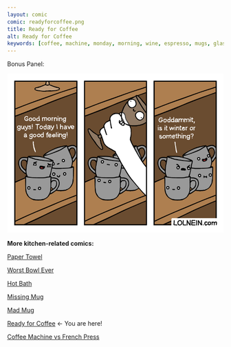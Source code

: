 ```yaml
---
layout: comic
comic: readyforcoffee.png
title: Ready for Coffee
alt: Ready for Coffee
keywords: [coffee, machine, monday, morning, wine, espresso, mugs, glass, work, nespresso, senseo, jura, keurig, delonghi]
---
```


Bonus Panel:

![Ready for Coffee Bonus Panel](/images/readyforcoffee_bonus.png)


__More kitchen-related comics:__

[Paper Towel](https://lolnein.com/2017/04/25/papertowel/)

[Worst Bowl Ever](https://lolnein.com/2018/08/02/worstbowlever/)

[Hot Bath](https://lolnein.com/2019/04/29/hotbath/)

[Missing Mug](https://lolnein.com/2019/09/11/missingmug/)

[Mad Mug](https://lolnein.com/2019/11/11/madmug/)

[Ready for Coffee](https://lolnein.com/2020/01/20/readyforcoffee/) <- You are here!

[Coffee Machine vs French Press](https://lolnein.com/2019/10/29/coffeemachinevsfrenchpress/)
